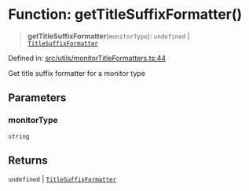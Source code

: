 # Function: getTitleSuffixFormatter()

> **getTitleSuffixFormatter**(`monitorType`): `undefined` \| [`TitleSuffixFormatter`](../type-aliases/TitleSuffixFormatter.md)

Defined in: [src/utils/monitorTitleFormatters.ts:44](https://github.com/Nick2bad4u/Uptime-Watcher/blob/3cce0c3b352c8390536ca3c7399ece50a05faf18/src/utils/monitorTitleFormatters.ts#L44)

Get title suffix formatter for a monitor type

## Parameters

### monitorType

`string`

## Returns

`undefined` \| [`TitleSuffixFormatter`](../type-aliases/TitleSuffixFormatter.md)
